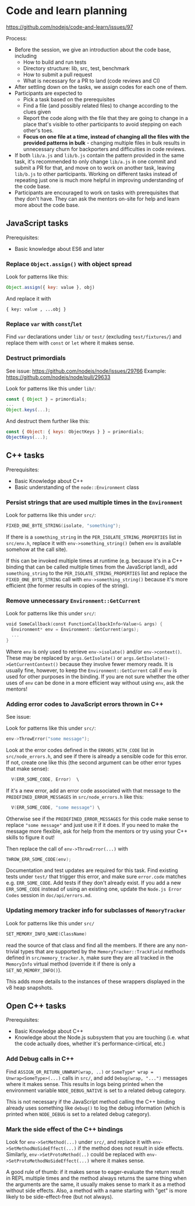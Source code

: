 # Code and learn planning

https://github.com/nodejs/code-and-learn/issues/97

Process:

- Before the session, we give an introduction about the code base, including
  - How to build and run tests
  - Directory structure: lib, src, test, benchmark
  - How to submit a pull request
  - What is necessary for a PR to land (code reviews and CI)
- After settling down on the tasks, we assign codes for each one of them.
- Participants are expected to
  - Pick a task based on the prerequisites
  - Find a file (and possibly related files) to change according to the clues given
  - Report the code along with the file that they are going to change in a place that's visible to other participants to avoid stepping on each other's toes.
  - **Focus on one file at a time, instead of changing all the files with the provided patterns in bulk** - changing multiple files in bulk results in unnecessary churn for backporters and difficulties in code reviews.
- If both `lib/a.js` and `lib/b.js` contain the pattern provided in the same task, it's recommended to only change `lib/a.js` in one commit and submit a PR for that, and move on to work on another task, leaving `lib/b.js` to other participants. Working on different tasks instead of repeating just one is much more helpful in improving understanding of the code base.
- Participants are encouraged to work on tasks with prerequisites that they don't have. They can ask the mentors on-site for help and learn more about the code base.

## JavaScript tasks

Prerequisites:

- Basic knowledge about ES6 and later

### Replace `Object.assign()` with object spread

Look for patterns like this:

```js
Object.assign({ key: value }, obj)
```

And replace it with

```
{ key: value , ...obj }
```

### Replace `var` with `const`/`let`

Find `var` declarations under `lib/` or `test/` (excluding `test/fixtures/`) and replace them with `const` or `let` where it makes sense.

### Destruct primordials

See issue: https://github.com/nodejs/node/issues/29766
Example: https://github.com/nodejs/node/pull/29633

Look for patterns like this under `lib/`:

```js
const { Object } = primordials;
...
Object.keys(...);
```

And destruct them further like this:

```js
const { Object: { keys: ObjectKeys } } = primordials;
ObjectKeys(...);
```

## C++ tasks

Prerequisites:

- Basic Knowledge about C++
- Basic understanding of the `node::Environment` class

### Persist strings that are used multiple times in the `Environment`

Look for patterns like this under `src/`:

```cpp
FIXED_ONE_BYTE_STRING(isolate, "something");
```

If there is a `something_string` in the `PER_ISOLATE_STRING_PROPERTIES` list in `src/env.h`, replace it with `env->something_string()` (when `env` is available somehow at the call site).

If this can be invoked multiple times at runtime (e.g. because it's in a C++ binding that can be called multiple times from the JavaScript land), add `something_string` to the `PER_ISOLATE_STRING_PROPERTIES` list and replace the `FIXED_ONE_BYTE_STRING` call with `env->something_string()` because it's more efficient (the former results in copies of the string).

### Remove unnecessary `Environment::GetCurrent`

Look for patterns like this under `src/`:

```cpp
void SomeCallback(const FunctionCallbackInfo<Value>& args) {
  Environment* env = Environment::GetCurrent(args);
  ...
}
```

Where `env` is only used to retrieve `env->isolate()` and/or `env->context()`. These may be replaced by `args.GetIsolate()` or `args.GetIsolate()->GetCurrentContext()` because they involve fewer memory reads. It is usually fine, however, to keep the `Environment::GetCurrent` call if `env` is used for other purposes in the binding. If you are not sure whether the other uses of `env` can be done in a more efficient way without using `env`, ask the mentors!

### Adding error codes to JavaScript errors thrown in C++

See issue: 

Look for patterns like this under `src/`:

```cpp
env->ThrowError("some message");
```

Look at the error codes defined in the  `ERRORS_WITH_CODE` list in `src/node_errors.h`, and see if there is already a sensible code for this error. If not, create one like this (the second argument can be other error types that make sense):


```cpp
  V(ERR_SOME_CODE, Error)  \
```

If it's a new error, add an error code associated with that message to the `PREDEFINED_ERROR_MESSAGES` in `src/node_errors.h` like this:

```cpp
  V(ERR_SOME_CODE, "some message") \
```

Otherwise see if the `PREDEFINED_ERROR_MESSAGES` for this code make sense to replace `"some message"` and just use it if it does. If you need to make the message more flexible, ask for help from the mentors or try using your C++ skills to figure it out!

Then replace the call of `env->ThrowError(...)` with

```cpp
THROW_ERR_SOME_CODE(env);
```

Documentation and test updates are required for this task. Find existing tests under `test/` that trigger this error, and make sure `error.code` matches e.g. `ERR_SOME_CODE`. Add tests if they don't already exist. If you add a new `ERR_SOME_CODE` instead of using an existing one, update the `Node.js Error Codes` session in `doc/api/errors.md`.

### Updating memory tracker info for subclasses of `MemoryTracker`

Look for patterns like this under `src/`

```cpp
SET_MEMORY_INFO_NAME(ClassName)
```

read the source of that class and find all the members. If there are any non-trivial types that are supported by the `MemoryTracker::TrackField` methods defined in `src/memory_tracker.h`, make sure they are all tracked in the `MemoryInfo` virtual method (override it if there is only a `SET_NO_MEMORY_INFO()`).

This adds more details to the instances of these wrappers displayed in the v8 heap snapshots.

## Open C++ tasks

Prerequisites:

- Basic Knowledge about C++
- Knowledge about the Node.js subsystem that you are touching (i.e. what the code actually does, whether it's performance-cirtical, etc.)

### Add Debug calls in C++

Find `ASSIGN_OR_RETURN_UNWRAP(wrap, ..)` or `SomeType* wrap = Unwrap<SomeType>(...)` calls in `src/`, and add `Debug(wrap, "...")` messages where it makes sense. This results in logs being printed when the environment variable `NODE_DEBUG_NATIVE` is set to a related debug category.

This is not necessary if the JavaScript method calling the C++ binding already uses something like `debug()` to log the debug information (which is printed when `NODE_DEBUG` is set to a related debug category).

### Mark the side effect of the C++ bindings

Look for `env->SetMethod(...)` under `src/`, and replace it with `env->SetMethodNoSideEffect(...)` if the method does not result in side effects. Similarly, `env->SetProtoMethod(..)` could be replaced with `env->SetProtoMethodNoSideEffect(...)` where it makes sense.

A good rule of thumb: if it makes sense to eager-evaluate the return result in REPL multiple times and the method always returns the same thing when the arguments are the same, it usually makes sense to mark it as a method without side effects. Also, a method with a name starting with "get" is more likely to be side-effect-free (but not always).
